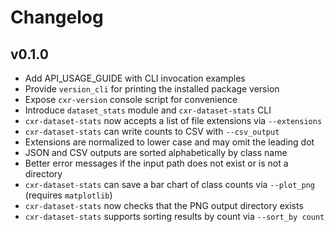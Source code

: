# Changelog

## v0.1.0
- Add API_USAGE_GUIDE with CLI invocation examples
- Provide `version_cli` for printing the installed package version
- Expose `cxr-version` console script for convenience
- Introduce `dataset_stats` module and `cxr-dataset-stats` CLI
- `cxr-dataset-stats` now accepts a list of file extensions via `--extensions`
- `cxr-dataset-stats` can write counts to CSV with `--csv_output`
- Extensions are normalized to lower case and may omit the leading dot
- JSON and CSV outputs are sorted alphabetically by class name
- Better error messages if the input path does not exist or is not a directory
- `cxr-dataset-stats` can save a bar chart of class counts via `--plot_png` (requires `matplotlib`)
- `cxr-dataset-stats` now checks that the PNG output directory exists
- `cxr-dataset-stats` supports sorting results by count via `--sort_by count`
